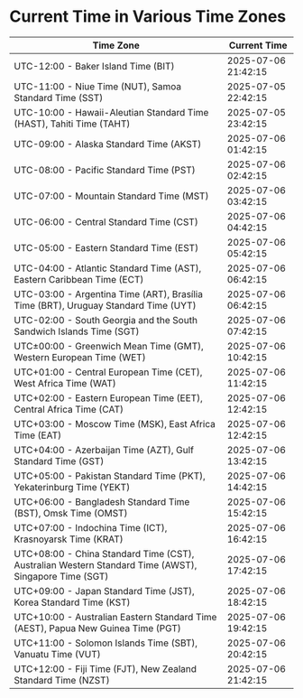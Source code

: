 # Current Time in Various Time Zones

| Time Zone | Current Time |
|-----------|--------------|
| UTC-12:00 - Baker Island Time (BIT) | 2025-07-06 21:42:15 |
| UTC-11:00 - Niue Time (NUT), Samoa Standard Time (SST) | 2025-07-05 22:42:15 |
| UTC-10:00 - Hawaii-Aleutian Standard Time (HAST), Tahiti Time (TAHT) | 2025-07-05 23:42:15 |
| UTC-09:00 - Alaska Standard Time (AKST) | 2025-07-06 01:42:15 |
| UTC-08:00 - Pacific Standard Time (PST) | 2025-07-06 02:42:15 |
| UTC-07:00 - Mountain Standard Time (MST) | 2025-07-06 03:42:15 |
| UTC-06:00 - Central Standard Time (CST) | 2025-07-06 04:42:15 |
| UTC-05:00 - Eastern Standard Time (EST) | 2025-07-06 05:42:15 |
| UTC-04:00 - Atlantic Standard Time (AST), Eastern Caribbean Time (ECT) | 2025-07-06 06:42:15 |
| UTC-03:00 - Argentina Time (ART), Brasília Time (BRT), Uruguay Standard Time (UYT) | 2025-07-06 06:42:15 |
| UTC-02:00 - South Georgia and the South Sandwich Islands Time (SGT) | 2025-07-06 07:42:15 |
| UTC±00:00 - Greenwich Mean Time (GMT), Western European Time (WET) | 2025-07-06 10:42:15 |
| UTC+01:00 - Central European Time (CET), West Africa Time (WAT) | 2025-07-06 11:42:15 |
| UTC+02:00 - Eastern European Time (EET), Central Africa Time (CAT) | 2025-07-06 12:42:15 |
| UTC+03:00 - Moscow Time (MSK), East Africa Time (EAT) | 2025-07-06 12:42:15 |
| UTC+04:00 - Azerbaijan Time (AZT), Gulf Standard Time (GST) | 2025-07-06 13:42:15 |
| UTC+05:00 - Pakistan Standard Time (PKT), Yekaterinburg Time (YEKT) | 2025-07-06 14:42:15 |
| UTC+06:00 - Bangladesh Standard Time (BST), Omsk Time (OMST) | 2025-07-06 15:42:15 |
| UTC+07:00 - Indochina Time (ICT), Krasnoyarsk Time (KRAT) | 2025-07-06 16:42:15 |
| UTC+08:00 - China Standard Time (CST), Australian Western Standard Time (AWST), Singapore Time (SGT) | 2025-07-06 17:42:15 |
| UTC+09:00 - Japan Standard Time (JST), Korea Standard Time (KST) | 2025-07-06 18:42:15 |
| UTC+10:00 - Australian Eastern Standard Time (AEST), Papua New Guinea Time (PGT) | 2025-07-06 19:42:15 |
| UTC+11:00 - Solomon Islands Time (SBT), Vanuatu Time (VUT) | 2025-07-06 20:42:15 |
| UTC+12:00 - Fiji Time (FJT), New Zealand Standard Time (NZST) | 2025-07-06 21:42:15 |
